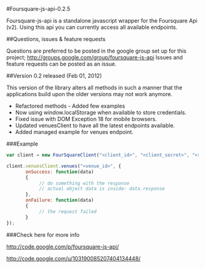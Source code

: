 #Foursquare-js-api-0.2.5


Foursquare-js-api is a standalone javascript wrapper for the Foursquare Api (v2). Using this api you can currently access all available endpoints.


##Questions, issues & feature requests

Questions are preferred to be posted in the google group set up for this project; http://groups.google.com/group/foursquare-js-api
Issues and feature requests can be posted as an issue.

##Version 0.2 released (Feb 01, 2012)

This version of the library alters all methods in such a manner that the applications build upon the older versions may not work anymore.

- Refactored methods - Added few examples
- Now using window.localStorage when available to store credentials.
- Fixed issue with DOM Exception 18 for mobile browsers.
- Updated venuesClient to have all the latest endpoints available.
- Added managed example for venues endpoint.

###Example

```javascript
var client = new FourSquareClient("<client_id>", "<client_secret>", "<redirect_uri>", "<remember_credentials>");

client.venuesClient.venues("<venue_id>", {
       onSuccess: function(data)
       {
            // do something with the response
            // actual object data is inside: data.response
       },
       onFailure: function(data)
       {
            // the request failed
       }
});
```

###Check here for more info

http://code.google.com/p/foursquare-js-api/

http://code.google.com/u/103190085207404134448/
